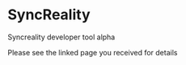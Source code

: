 # SyncReality

Syncreality developer tool alpha

Please see the linked page you received for details
